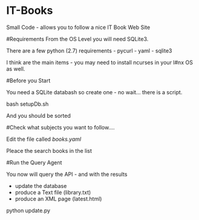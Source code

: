 # IT-Books
Small Code - allows you to follow a nice IT Book Web Site


#Requirements
From the OS Level you will need SQLite3.

There are a few python (2.7) requirements 
    - pycurl
    - yaml
    - sqlite3

I think are the main items - you may need to install ncurses in your l#nx OS as well.


#Before you Start

You need a SQLite databash so create one - no wait... there is a script.

  bash setupDb.sh

And you should be sorted


#Check what subjects you want to follow....

Edit the file called *books.yaml* 

Pleace the search books in the list

#Run the Query Agent

You now will query the API - and with the results 
   - update the database
   - produce a Text file (library.txt)
   - produce an XML page (latest.html)


python update.py  
